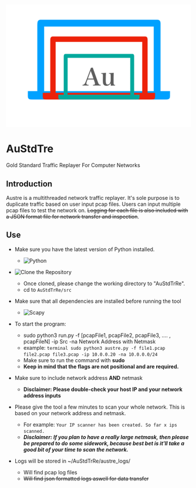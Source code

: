 ![Gold Standard Logo](https://github.com/Gitarth/AuStdPacGen/blob/master/austdpacketgen.png)
# AuStdTre
Gold Standard Traffic Replayer For Computer Networks

## Introduction
Austre is a multithreaded network traffic replayer. It's sole purpose is to duplicate traffic based on user input pcap files. Users can input multiple pcap files to test the network on. ~~Logging for each file is also included with a JSON format file  for network transfer and inspection~~.

## Use
- Make sure you have the latest version of Python installed.
    - ![Python](https://www.python.org/downloads/)
- ![Clone the Repository](https://github.com/Gitarth/AuStdTrRe.git)
    - Once cloned, please change the working directory to "AuStdTrRe".
    - cd to `AuStdTrRe/src`
- Make sure that all dependencies are installed before running the tool
    - ![Scapy](https://github.com/secdev/scapy)
- To start the program:
    - sudo python3 run.py -f [pcapFile1, pcapFile2, pcapFile3, .... , pcapFileN] -ip Src -na Network Address with Netmask
    - example: ```terminal
                  sudo python3 austre.py -f file1.pcap file2.pcap file3.pcap -ip 10.0.0.20 -na 10.0.0.0/24
               ```
    - Make sure to run the command with **sudo**
    - __**Keep in mind that the flags are not positional and are required.**__
- Make sure to include network address **AND** netmask
    - **Disclaimer: Please double-check your host IP and your network address inputs**
- Please give the tool a few minutes to scan your whole network. This is based on your network address and netmask.
    - For example: ```
                      Your IP scanner has been created.
                      So far x ips scanned.
                   ```
    - ***Disclaimer: If you plan to have a really large netmask, then please be prepared to do some sidework, because best bet is it'll take a good bit of your time to scan the network.***

- Logs will be stored in ~/AuStdTrRe/austre_logs/
    - Will find pcap log files
    - ~~Will find json formatted logs aswell for data transfer~~
